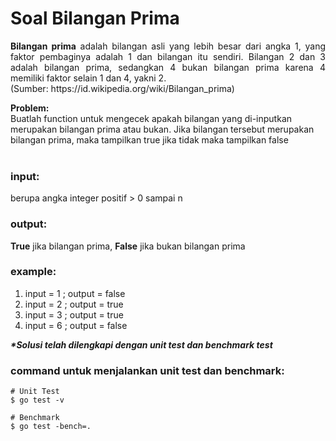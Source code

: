 # Soal Bilangan Prima

<p align=justify><b>Bilangan prima</b> adalah bilangan asli yang lebih besar dari angka 1, yang faktor pembaginya adalah 1 dan bilangan itu sendiri. Bilangan 2 dan 3 adalah bilangan prima, sedangkan 4 bukan bilangan prima karena 4 memiliki faktor selain 1 dan 4, yakni 2. <br>
(Sumber: https://id.wikipedia.org/wiki/Bilangan_prima)
</p>

<b>Problem:</b><br>
Buatlah function untuk mengecek apakah bilangan yang di-inputkan merupakan bilangan prima atau bukan. Jika bilangan tersebut merupakan bilangan prima, maka tampilkan true jika tidak maka tampilkan false <br>
<br>

### input:

berupa angka integer positif > 0 sampai n
<br>

### output:

<b>True</b> jika bilangan prima, <b>False</b> jika bukan bilangan prima
<br>

### example:

1. input = 1 ;  output = false
2. input = 2 ;  output = true
3. input = 3 ;  output = true
4. input = 6 ;  output = false

<i><b>*Solusi telah dilengkapi dengan unit test dan benchmark test</b></i>

### command untuk menjalankan unit test dan benchmark:

```
# Unit Test
$ go test -v

# Benchmark
$ go test -bench=.
```
